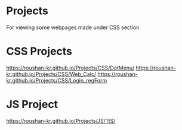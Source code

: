 # Projects
For viewing some webpages made under CSS section 

# CSS Projects
https://roushan-kr.github.io/Projects/CSS/DotMenu/ 
https://roushan-kr.github.io/Projects/CSS/Web_Calc/
https://roushan-kr.github.io/Projects/CSS/Login_regForm


# JS Project 
https://roushan-kr.github.io/Projects/JS/TtS/
